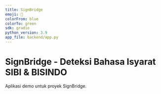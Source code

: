 ```yaml
---
title: SignBridge
emoji: 👋
colorFrom: blue
colorTo: green
sdk: gradio
python_version: 3.9
app_file: backend/app.py
---
```


# SignBridge - Deteksi Bahasa Isyarat SIBI & BISINDO

Aplikasi demo untuk proyek SignBridge.